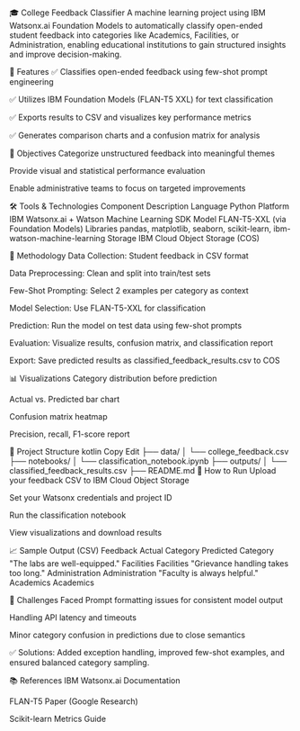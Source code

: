 🎓 College Feedback Classifier
A machine learning project using IBM Watsonx.ai Foundation Models to automatically classify open-ended student feedback into categories like Academics, Facilities, or Administration, enabling educational institutions to gain structured insights and improve decision-making.

📌 Features
✅ Classifies open-ended feedback using few-shot prompt engineering

✅ Utilizes IBM Foundation Models (FLAN-T5 XXL) for text classification

✅ Exports results to CSV and visualizes key performance metrics

✅ Generates comparison charts and a confusion matrix for analysis

🎯 Objectives
Categorize unstructured feedback into meaningful themes

Provide visual and statistical performance evaluation

Enable administrative teams to focus on targeted improvements

🛠️ Tools & Technologies
Component	Description
Language	Python
Platform	IBM Watsonx.ai + Watson Machine Learning SDK
Model	FLAN-T5-XXL (via Foundation Models)
Libraries	pandas, matplotlib, seaborn, scikit-learn, ibm-watson-machine-learning
Storage	IBM Cloud Object Storage (COS)

🧠 Methodology
Data Collection: Student feedback in CSV format

Data Preprocessing: Clean and split into train/test sets

Few-Shot Prompting: Select 2 examples per category as context

Model Selection: Use FLAN-T5-XXL for classification

Prediction: Run the model on test data using few-shot prompts

Evaluation: Visualize results, confusion matrix, and classification report

Export: Save predicted results as classified_feedback_results.csv to COS

📊 Visualizations
Category distribution before prediction

Actual vs. Predicted bar chart

Confusion matrix heatmap

Precision, recall, F1-score report

📂 Project Structure
kotlin
Copy
Edit
├── data/
│   └── college_feedback.csv
├── notebooks/
│   └── classification_notebook.ipynb
├── outputs/
│   └── classified_feedback_results.csv
├── README.md
🚀 How to Run
Upload your feedback CSV to IBM Cloud Object Storage

Set your Watsonx credentials and project ID

Run the classification notebook

View visualizations and download results

📈 Sample Output (CSV)
Feedback	Actual Category	Predicted Category
"The labs are well-equipped."	Facilities	Facilities
"Grievance handling takes too long."	Administration	Administration
"Faculty is always helpful."	Academics	Academics

🧩 Challenges Faced
Prompt formatting issues for consistent model output

Handling API latency and timeouts

Minor category confusion in predictions due to close semantics

✅ Solutions: Added exception handling, improved few-shot examples, and ensured balanced category sampling.

📚 References
IBM Watsonx.ai Documentation

FLAN-T5 Paper (Google Research)

Scikit-learn Metrics Guide
